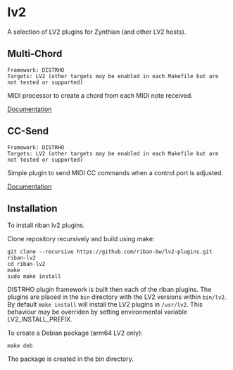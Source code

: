 # lv2

A selection of LV2 plugins for Zynthian (and other LV2 hosts).

## Multi-Chord
```
Framework: DISTRHO
Targets: LV2 (other targets may be enabled in each Makefile but are not tested or supported)
```
MIDI processor to create a chord from each MIDI note received.

[Documentation](https://github.com/riban-bw/lv2/tree/main/MultiChord)

## CC-Send
```
Framework: DISTRHO
Targets: LV2 (other targets may be enabled in each Makefile but are not tested or supported)
```
Simple plugin to send MIDI CC commands when a control port is adjusted.

[Documentation](https://github.com/riban-bw/lv2/tree/main/CCSend)

## Installation

To install riban lv2 plugins.

Clone repository recursively and build using make:
```
git clone --recursive https://github.com/riban-bw/lv2-plugins.git riban-lv2
cd riban-lv2
make
sudo make install
```

DISTRHO plugin framework is built then each of the riban plugins. The plugins are placed in the `bin` directory with the LV2 versions within `bin/lv2`. By default `make install` will install the LV2 plugins in `/usr/lv2`. This behaviour may be overriden by setting environmental variable LV2_INSTALL_PREFIX.

To create a Debian package (arm64 LV2 only):

```
make deb
```

The package is created in the bin directory.
